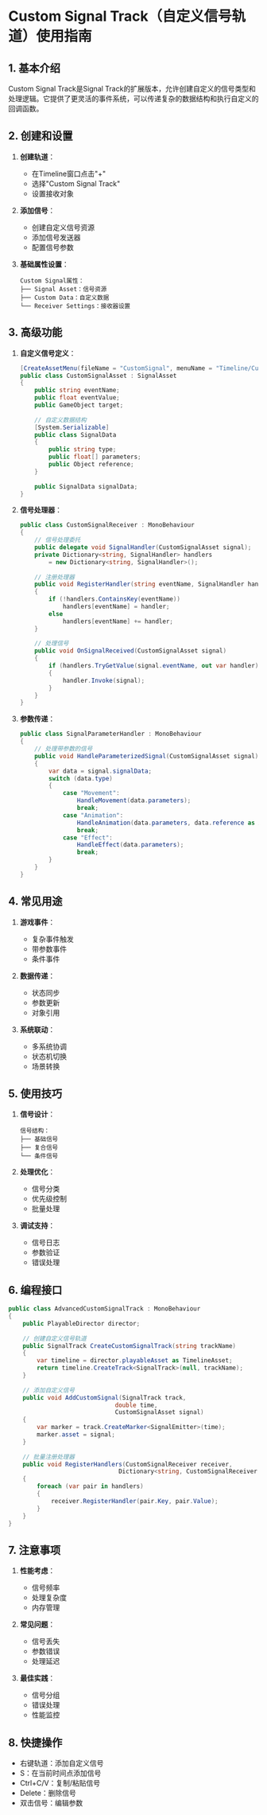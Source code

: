 # Custom Signal Track（自定义信号轨道）使用指南

## 1. 基本介绍
Custom Signal Track是Signal Track的扩展版本，允许创建自定义的信号类型和处理逻辑。它提供了更灵活的事件系统，可以传递复杂的数据结构和执行自定义的回调函数。

## 2. 创建和设置
1. **创建轨道**：
   - 在Timeline窗口点击"+"
   - 选择"Custom Signal Track"
   - 设置接收对象

2. **添加信号**：
   - 创建自定义信号资源
   - 添加信号发送器
   - 配置信号参数

3. **基础属性设置**：
   ```
   Custom Signal属性：
   ├── Signal Asset：信号资源
   ├── Custom Data：自定义数据
   └── Receiver Settings：接收器设置
   ```

## 3. 高级功能
1. **自定义信号定义**：
   ```csharp
   [CreateAssetMenu(fileName = "CustomSignal", menuName = "Timeline/Custom Signal")]
   public class CustomSignalAsset : SignalAsset
   {
       public string eventName;
       public float eventValue;
       public GameObject target;
       
       // 自定义数据结构
       [System.Serializable]
       public class SignalData
       {
           public string type;
           public float[] parameters;
           public Object reference;
       }
       
       public SignalData signalData;
   }
   ```

2. **信号处理器**：
   ```csharp
   public class CustomSignalReceiver : MonoBehaviour
   {
       // 信号处理委托
       public delegate void SignalHandler(CustomSignalAsset signal);
       private Dictionary<string, SignalHandler> handlers 
           = new Dictionary<string, SignalHandler>();
       
       // 注册处理器
       public void RegisterHandler(string eventName, SignalHandler handler)
       {
           if (!handlers.ContainsKey(eventName))
               handlers[eventName] = handler;
           else
               handlers[eventName] += handler;
       }
       
       // 处理信号
       public void OnSignalReceived(CustomSignalAsset signal)
       {
           if (handlers.TryGetValue(signal.eventName, out var handler))
           {
               handler.Invoke(signal);
           }
       }
   }
   ```

3. **参数传递**：
   ```csharp
   public class SignalParameterHandler : MonoBehaviour
   {
       // 处理带参数的信号
       public void HandleParameterizedSignal(CustomSignalAsset signal)
       {
           var data = signal.signalData;
           switch (data.type)
           {
               case "Movement":
                   HandleMovement(data.parameters);
                   break;
               case "Animation":
                   HandleAnimation(data.parameters, data.reference as AnimationClip);
                   break;
               case "Effect":
                   HandleEffect(data.parameters);
                   break;
           }
       }
   }
   ```

## 4. 常见用途
1. **游戏事件**：
   - 复杂事件触发
   - 带参数事件
   - 条件事件

2. **数据传递**：
   - 状态同步
   - 参数更新
   - 对象引用

3. **系统联动**：
   - 多系统协调
   - 状态机切换
   - 场景转换

## 5. 使用技巧
1. **信号设计**：
   ```
   信号结构：
   ├── 基础信号
   ├── 复合信号
   └── 条件信号
   ```

2. **处理优化**：
   - 信号分类
   - 优先级控制
   - 批量处理

3. **调试支持**：
   - 信号日志
   - 参数验证
   - 错误处理

## 6. 编程接口
```csharp
public class AdvancedCustomSignalTrack : MonoBehaviour
{
    public PlayableDirector director;
    
    // 创建自定义信号轨道
    public SignalTrack CreateCustomSignalTrack(string trackName)
    {
        var timeline = director.playableAsset as TimelineAsset;
        return timeline.CreateTrack<SignalTrack>(null, trackName);
    }
    
    // 添加自定义信号
    public void AddCustomSignal(SignalTrack track, 
                              double time,
                              CustomSignalAsset signal)
    {
        var marker = track.CreateMarker<SignalEmitter>(time);
        marker.asset = signal;
    }
    
    // 批量注册处理器
    public void RegisterHandlers(CustomSignalReceiver receiver,
                               Dictionary<string, CustomSignalReceiver.SignalHandler> handlers)
    {
        foreach (var pair in handlers)
        {
            receiver.RegisterHandler(pair.Key, pair.Value);
        }
    }
}
```

## 7. 注意事项
1. **性能考虑**：
   - 信号频率
   - 处理复杂度
   - 内存管理

2. **常见问题**：
   - 信号丢失
   - 参数错误
   - 处理延迟

3. **最佳实践**：
   - 信号分组
   - 错误处理
   - 性能监控

## 8. 快捷操作
- 右键轨道：添加自定义信号
- S：在当前时间点添加信号
- Ctrl+C/V：复制/粘贴信号
- Delete：删除信号
- 双击信号：编辑参数 